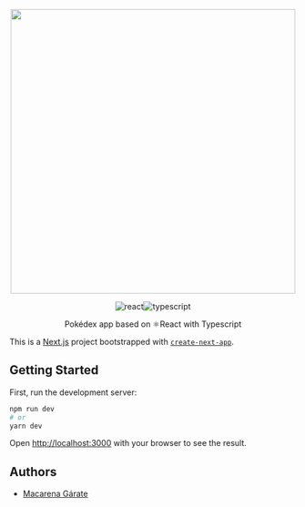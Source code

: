 <p align="center"><img src="https://res.cloudinary.com/practicaldev/image/fetch/s--jqjU4k0C--/c_imagga_scale,f_auto,fl_progressive,h_720,q_auto,w_1280/https://dev-to-uploads.s3.amazonaws.com/uploads/articles/r7kj8y4dfyd1aw989edi.png" width="500">

<p align="center"><img alt="react" src="https://img.shields.io/badge/React-20232A?style=for-the-badge&logo=react&logoColor=61DAFB"><img alt="typescript" src="https://img.shields.io/badge/TypeScript-007ACC?style=for-the-badge&logo=typescript&logoColor=white">

<p align="center"> Pokédex app based on ⚛React with Typescript</p>


This is a [Next.js](https://nextjs.org/) project bootstrapped with [`create-next-app`](https://github.com/vercel/next.js/tree/canary/packages/create-next-app).



## Getting Started

First, run the development server:

```bash
npm run dev
# or
yarn dev
```

Open [http://localhost:3000](http://localhost:3000) with your browser to see the result.

## Authors
- [Macarena Gárate](https://github.com/mgaratem)
